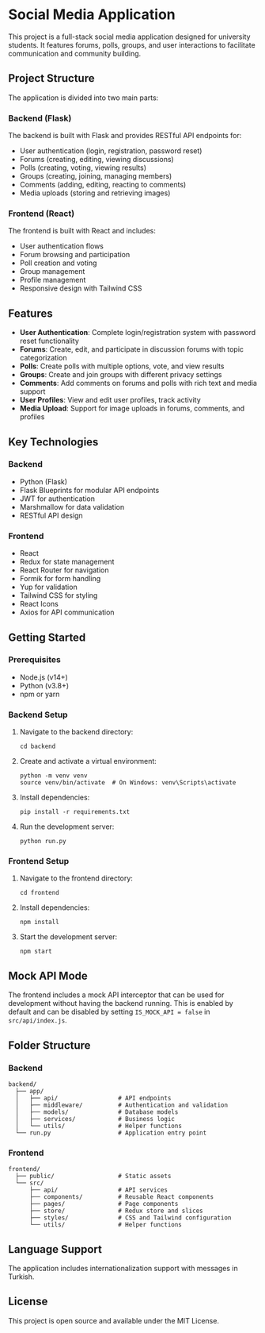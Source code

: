 # Social Media Application

This project is a full-stack social media application designed for university students. It features forums, polls, groups, and user interactions to facilitate communication and community building.

## Project Structure

The application is divided into two main parts:

### Backend (Flask)

The backend is built with Flask and provides RESTful API endpoints for:

- User authentication (login, registration, password reset)
- Forums (creating, editing, viewing discussions)
- Polls (creating, voting, viewing results)
- Groups (creating, joining, managing members)
- Comments (adding, editing, reacting to comments)
- Media uploads (storing and retrieving images)

### Frontend (React)

The frontend is built with React and includes:

- User authentication flows
- Forum browsing and participation
- Poll creation and voting
- Group management
- Profile management
- Responsive design with Tailwind CSS

## Features

- **User Authentication**: Complete login/registration system with password reset functionality
- **Forums**: Create, edit, and participate in discussion forums with topic categorization
- **Polls**: Create polls with multiple options, vote, and view results
- **Groups**: Create and join groups with different privacy settings
- **Comments**: Add comments on forums and polls with rich text and media support
- **User Profiles**: View and edit user profiles, track activity
- **Media Upload**: Support for image uploads in forums, comments, and profiles

## Key Technologies

### Backend
- Python (Flask)
- Flask Blueprints for modular API endpoints
- JWT for authentication
- Marshmallow for data validation
- RESTful API design

### Frontend
- React
- Redux for state management
- React Router for navigation
- Formik for form handling
- Yup for validation
- Tailwind CSS for styling
- React Icons
- Axios for API communication

## Getting Started

### Prerequisites
- Node.js (v14+)
- Python (v3.8+)
- npm or yarn

### Backend Setup
1. Navigate to the backend directory:
   ```
   cd backend
   ```

2. Create and activate a virtual environment:
   ```
   python -m venv venv
   source venv/bin/activate  # On Windows: venv\Scripts\activate
   ```

3. Install dependencies:
   ```
   pip install -r requirements.txt
   ```

4. Run the development server:
   ```
   python run.py
   ```

### Frontend Setup
1. Navigate to the frontend directory:
   ```
   cd frontend
   ```

2. Install dependencies:
   ```
   npm install
   ```

3. Start the development server:
   ```
   npm start
   ```

## Mock API Mode

The frontend includes a mock API interceptor that can be used for development without having the backend running. This is enabled by default and can be disabled by setting `IS_MOCK_API = false` in `src/api/index.js`.

## Folder Structure

### Backend
```
backend/
  ├── app/
  │   ├── api/                 # API endpoints
  │   ├── middleware/          # Authentication and validation
  │   ├── models/              # Database models
  │   ├── services/            # Business logic
  │   └── utils/               # Helper functions
  └── run.py                   # Application entry point
```

### Frontend
```
frontend/
  ├── public/                  # Static assets
  └── src/
      ├── api/                 # API services
      ├── components/          # Reusable React components
      ├── pages/               # Page components
      ├── store/               # Redux store and slices
      ├── styles/              # CSS and Tailwind configuration
      └── utils/               # Helper functions
```

## Language Support

The application includes internationalization support with messages in Turkish.

## License

This project is open source and available under the MIT License.
